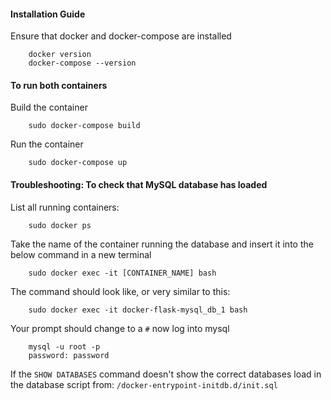 #### Installation Guide

Ensure that docker and docker-compose are installed

        docker version
        docker-compose --version
        
#### To run both containers
Build the container

        sudo docker-compose build
        
Run the container
        
        sudo docker-compose up




#### Troubleshooting: To check that MySQL database has loaded
List all running containers:

        sudo docker ps

Take the name of the container running the database and insert it into the below command in a new terminal

        sudo docker exec -it [CONTAINER_NAME] bash

The command should look like, or very similar to this:

        sudo docker exec -it docker-flask-mysql_db_1 bash

Your prompt should change to a `#` now log into mysql

        mysql -u root -p
        password: password

If the `SHOW DATABASES` command doesn't show the correct databases load in the database script from: `/docker-entrypoint-initdb.d/init.sql`
